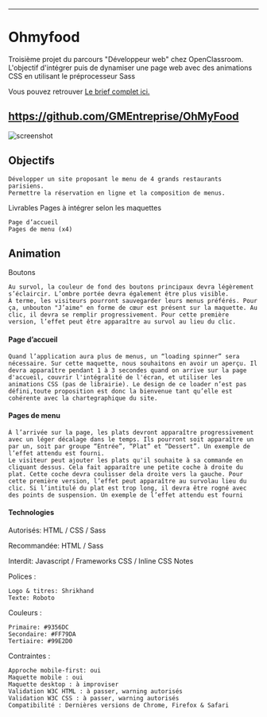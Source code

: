 
---
# Ohmyfood

Troisième projet du parcours "Développeur web" chez OpenClassroom. L'objectif d'intégrer puis de dynamiser une page web avec des animations CSS en utilisant le préprocesseur Sass

Vous pouvez retrouver [Le brief complet ici.](https://github.com/GMEntreprise/OhMyFood/files/9149204/DW%2BP3%2B-%2BBrief%2Bcreatif%2B-%2BOhmyfood.pdf)

https://github.com/GMEntreprise/OhMyFood
---

![screenshot](https://user-images.githubusercontent.com/105996772/179969079-5605cc7f-cffc-4baf-bbe3-79a41f3403b6.png)


## Objectifs

    Développer un site proposant le menu de 4 grands restaurants parisiens.
    Permettre la réservation en ligne et la composition de menus.

Livrables
Pages à intégrer selon les maquettes

    Page d’accueil
    Pages de menu (x4)

## Animation

Boutons

    Au survol, la couleur de fond des boutons principaux devra légèrement s’éclaircir. L’ombre portée devra également être plus visible.
    À terme, les visiteurs pourront sauvegarder leurs menus préférés. Pour ça, unbouton "J’aime" en forme de cœur est présent sur la maquette. Au clic, il devra se remplir progressivement. Pour cette première version, l’effet peut être apparaître au survol au lieu du clic.

#### Page d’accueil

    Quand l’application aura plus de menus, un “loading spinner” sera nécessaire. Sur cette maquette, nous souhaitons en avoir un aperçu. Il devra apparaître pendant 1 à 3 secondes quand on arrive sur la page d'accueil, couvrir l'intégralité de l'écran, et utiliser les animations CSS (pas de librairie). Le design de ce loader n’est pas défini,toute proposition est donc la bienvenue tant qu’elle est cohérente avec la chartegraphique du site.

#### Pages de menu

    À l’arrivée sur la page, les plats devront apparaître progressivement avec un léger décalage dans le temps. Ils pourront soit apparaître un par un, soit par groupe “Entrée”, “Plat” et “Dessert”. Un exemple de l’effet attendu est fourni.
    Le visiteur peut ajouter les plats qu'il souhaite à sa commande en cliquant dessus. Cela fait apparaître une petite coche à droite du plat. Cette coche devra coulisser dela droite vers la gauche. Pour cette première version, l’effet peut apparaître au survolau lieu du clic. Si l’intitulé du plat est trop long, il devra être rogné avec des points de suspension. Un exemple de l’effet attendu est fourni

#### Technologies

Autorisés: HTML / CSS / Sass

Recommandée: HTML / Sass

Interdit: Javascript / Frameworks CSS / Inline CSS
Notes

Polices :

    Logo & titres: Shrikhand
    Texte: Roboto

Couleurs :

    Primaire: #9356DC
    Secondaire: #FF79DA
    Tertiaire: #99E2D0

Contraintes :

    Approche mobile-first: oui
    Maquette mobile : oui
    Maquette desktop : à improviser
    Validation W3C HTML : à passer, warning autorisés
    Validation W3C CSS : à passer, warning autorisés
    Compatibilité : Dernières versions de Chrome, Firefox & Safari
